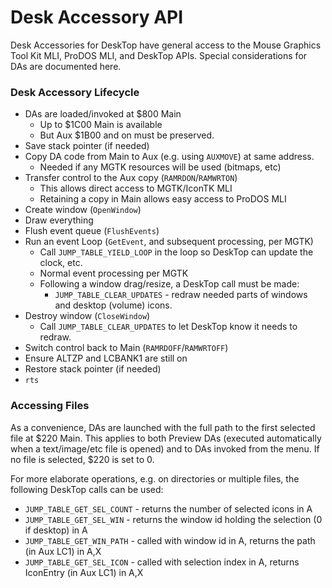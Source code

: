# Desk Accessory API

Desk Accessories for DeskTop have general access to the Mouse Graphics
Tool Kit MLI, ProDOS MLI, and DeskTop APIs. Special considerations for
DAs are documented here.

### Desk Accessory Lifecycle

* DAs are loaded/invoked at $800 Main
  * Up to $1C00 Main is available
  * But Aux $1B00 and on must be preserved.
* Save stack pointer (if needed)
* Copy DA code from Main to Aux (e.g. using `AUXMOVE`) at same address.
  * Needed if any MGTK resources will be used (bitmaps, etc)
* Transfer control to the Aux copy (`RAMRDON`/`RAMWRTON`)
  * This allows direct access to MGTK/IconTK MLI
  * Retaining a copy in Main allows easy access to ProDOS MLI
* Create window (`OpenWindow`)
* Draw everything
* Flush event queue (`FlushEvents`)
* Run an event Loop (`GetEvent`, and subsequent processing, per MGTK)
  * Call `JUMP_TABLE_YIELD_LOOP` in the loop so DeskTop can update the clock, etc.
  * Normal event processing per MGTK
  * Following a window drag/resize, a DeskTop call must be made:
     * `JUMP_TABLE_CLEAR_UPDATES` - redraw needed parts of windows and desktop (volume) icons.
* Destroy window (`CloseWindow`)
   * Call `JUMP_TABLE_CLEAR_UPDATES` to let DeskTop know it needs to redraw.
* Switch control back to Main (`RAMRDOFF`/`RAMWRTOFF`)
* Ensure ALTZP and LCBANK1 are still on
* Restore stack pointer (if needed)
* `rts`

### Accessing Files

As a convenience, DAs are launched with the full path to the first
selected file at $220 Main. This applies to both Preview DAs (executed
automatically when a text/image/etc file is opened) and to DAs invoked
from the menu. If no file is selected, $220 is set to 0.

For more elaborate operations, e.g. on directories or multiple files,
the following DeskTop calls can be used:

* `JUMP_TABLE_GET_SEL_COUNT` - returns the number of selected icons in A
* `JUMP_TABLE_GET_SEL_WIN` - returns the window id holding the selection (0 if desktop) in A
* `JUMP_TABLE_GET_WIN_PATH` - called with window id in A, returns the path (in Aux LC1) in A,X
* `JUMP_TABLE_GET_SEL_ICON` - called with selection index in A, returns IconEntry (in Aux LC1) in A,X
